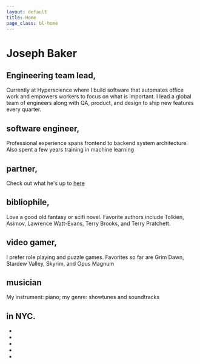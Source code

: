 ```yaml
---
layout: default
title: Home
page_class: bl-home
---
```


Joseph Baker
============

<h2>
  <a onclick='toggleParagraphVisibility("current_work_desc")'>Engineering team lead</a>,
</h2>
<p id="current_work_desc">Currently at Hyperscience where I build software that automates office work and empowers workers to focus on what is important. I lead a global team of engineers along with QA, product, and design to ship new features every quarter.</p>

<h2>
  <a onclick='toggleParagraphVisibility("engineer_desc")'>software engineer</a>,
</h2>
<p id="engineer_desc">Professional experience spans frontend to backend system architecture. Also spent a few years training in machine learning</p>

<h2>
  <a onclick='toggleParagraphVisibility("partner_desc")'>partner</a>,
</h2>
<p id="partner_desc">Check out what he's up to <a href="http://www.blargon.net">here</a></p>

<h2>
  <a onclick='toggleParagraphVisibility("book_desc")'>bibliophile</a>,
</h2>
<p id="book_desc">Love a good old fantasy or scifi novel. Favorite authors include Tolkien, Asimov, Lawrence Watt-Evans, Terry Brooks, and Terry Pratchett.</p>

<h2>
  <a onclick='toggleParagraphVisibility("gamer_desc")'>video gamer</a>,
</h2>
<p id="gamer_desc">I prefer role playing and puzzle games. Favorites so far are Grim Dawn, Stardew Valley, Skyrim, and Opus Magnum</p>

<h2>
  <a onclick='toggleParagraphVisibility("music_desc")'>musician</a>
</h2>
<p id="music_desc">My instrument: piano; my genre: showtunes and soundtracks</p>

<h2>in NYC.</h2>


<ul>
  <li><a href="https://www.linkedin.com/in/blatherwock" rel="me" class="bl-icon socicon socicon-linkedin" title="LinkedIn"></a></li>
  <li><a href="https://github.com/blatherwock" rel="me" class="bl-icon socicon socicon-github" title="Github"></a></li>
  <li><a href="https://www.flickr.com/people/blatherwock/" rel="me" class="bl-icon socicon socicon-flickr" title="Flickr"></a></li>
  <li><a href="https://www.goodreads.com/user/show/93537592-joseph-baker" rel="me" class="bl-icon socicon socicon-goodreads" title="Goodreads"></a></li>
  <li style="display: none"><a href="/pages/resume.html" title="R&eacute;sum&eacute;" class="bl-icon"><i class="icofont-papers" ></i></a></li>
  <li><a class="bl-email bl-icon" href="/" data-email="MVvjjMGyA2bygrben99wGhJ9VSaY/bTEgenDoXsa8ZrCpwl7OBYYdpn8AnY=" title="Contact"><i class="icofont-envelope"></i></a></li>
</ul>

